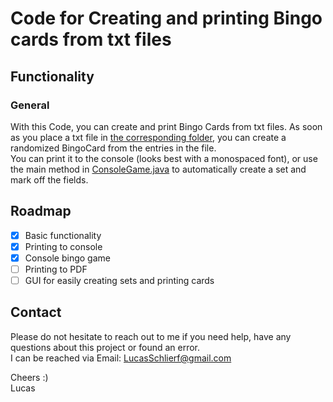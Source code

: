 # Code for Creating and printing Bingo cards from txt files

## Functionality

### General

With this Code, you can create and print Bingo Cards from txt files. As soon as you place a txt file in [the corresponding folder](https://github.com/LSchlierf/Bingo/src/BingoParts/Sets), you can create a randomized BingoCard from the entries in the file.  
You can print it to the console (looks best with a monospaced font), or use the main method in [ConsoleGame.java](https://github.com/LSchlierf/Bingo/src/CoonsoleGame/ConsoleGame.java) to automatically create a set and mark off the fields.

## Roadmap

- [x] Basic functionality
- [x] Printing to console
- [x] Console bingo game
- [ ] Printing to PDF 
- [ ] GUI for easily creating sets and printing cards

## Contact

Please do not hesitate to reach out to me if you need help, have any questions about this project or found an error.  
I can be reached via Email: [LucasSchlierf@gmail.com](mailto:LucasSchlierf@gmail.com)

Cheers :)  
Lucas

